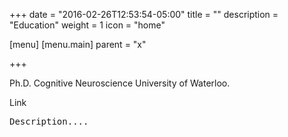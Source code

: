 +++
date = "2016-02-26T12:53:54-05:00"
title = ""
description = "Education"
weight = 1
icon = "home"

[menu]
  [menu.main]
    parent = "x"

+++

Ph.D. Cognitive Neuroscience 
University of Waterloo.

Link

<pre>Description....</pre>
